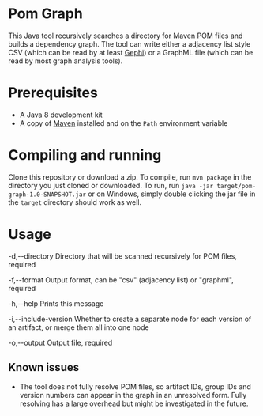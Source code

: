 # Pom Graph

This Java tool recursively searches a directory for Maven POM files 
and builds a dependency graph. The tool can write either a adjacency list
style CSV (which can be read by at least [Gephi](https://gephi.org/)) or a GraphML file (which
can be read by most graph analysis tools). 

# Prerequisites
* A Java 8 development kit 
* A copy of [Maven](https://maven.apache.org/) installed and on the `Path` environment variable

# Compiling and running
Clone this repository or download a zip. To compile, run `mvn package` in the directory 
you just cloned or downloaded. To run, run `java -jar target/pom-graph-1.0-SNAPSHOT.jar`
or on Windows, simply double clicking the jar file in the `target` directory should 
work as well.

# Usage
 -d,--directory <arg>   Directory that will be scanned recursively for POM
                        files, required
                        
 -f,--format <arg>      Output format, can be "csv" (adjacency list) or
                        "graphml", required
                        
 -h,--help              Prints this message
 
 -i,--include-version   Whether to create a separate node for each version
                        of an artifact, or merge them all into one node
                        
 -o,--output <arg>      Output file, required

## Known issues

* The tool does not fully resolve POM files, so artifact IDs,
group IDs and version numbers can appear in the graph in an unresolved form. 
Fully resolving has a large overhead but might be investigated in the future. 
